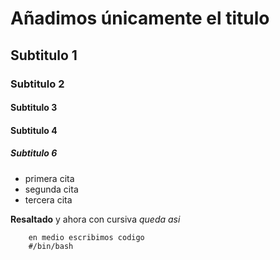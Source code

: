# Añadimos únicamente el titulo

## Subtitulo 1

### Subtitulo 2

#### Subtitulo 3

#### Subtitulo 4

##### Subtitulo 6

- primera cita
- segunda cita
- tercera cita

**Resaltado** y ahora con cursiva *queda asi*

```shell
    en medio escribimos codigo
    #/bin/bash 
```

